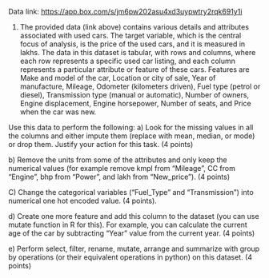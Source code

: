 Data link: https://app.box.com/s/jm6pw202asu4xd3uypwtry2rqk691y1i

1) The provided data (link above) contains various details and attributes associated with used cars. The
target variable, which is the central focus of analysis, is the price of the used cars, and it is measured in
lakhs. The data in this dataset is tabular, with rows and columns, where each row represents a specific
used car listing, and each column represents a particular attribute or feature of these cars. Features are
Make and model of the car, Location or city of sale, Year of manufacture, Mileage, Odometer
(kilometers driven), Fuel type (petrol or diesel), Transmission type (manual or automatic), Number of
owners, Engine displacement, Engine horsepower, Number of seats, and Price when the car was new.

Use this data to perform the following:
a) Look for the missing values in all the columns and either impute them (replace with mean,
median, or mode) or drop them. Justify your action for this task. (4 points)

b) Remove the units from some of the attributes and only keep the numerical values (for
example remove kmpl from “Mileage”, CC from “Engine”, bhp from “Power”, and lakh from
“New_price”). (4 points)

C) Change the categorical variables (“Fuel_Type” and “Transmission”) into numerical one hot
encoded value. (4 points).

d) Create one more feature and add this column to the dataset (you can use mutate function in
R for this). For example, you can calculate the current age of the car by subtracting “Year” value
from the current year. (4 points)

e) Perform select, filter, rename, mutate, arrange and summarize with group by operations (or
their equivalent operations in python) on this dataset. (4 points)





